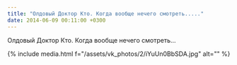 ```yaml
---
title: "Олдовый Доктор Кто. Когда вообще нечего смотреть....."
date: 2014-06-09 00:11:00 +0300
---
```


Олдовый Доктор Кто. Когда вообще нечего смотреть...

{% include media.html f="/assets/vk_photos/2/iYuUn0BbSDA.jpg" alt="" %}

